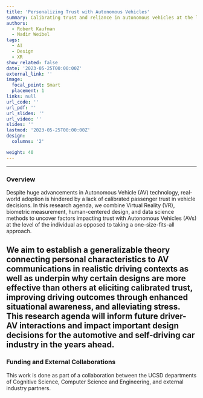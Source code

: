 ```yaml
---
title: 'Personalizing Trust with Autonomous Vehicles'
summary: Calibrating trust and reliance in autonomous vehicles at the level of the individual using a custom VR driving simulator.
authors: 
  - Robert Kaufman
  - Nadir Weibel
tags:
  - AI
  - Design
  - XR
show_related: false
date: '2023-05-25T00:00:00Z'
external_link: ''
image:
  focal_point: Smart
  placement: 1
links: null
url_code: ''
url_pdf: ''
url_slides: ''
url_video: ''
slides: ''
lastmod: '2023-05-25T00:00:00Z'
design:
  columns: '2'

weight: 40
---
```

 
------
### Overview
Despite huge advancements in Autonomous Vehicle (AV) technology, real-world adoption is hindered by a lack of calibrated passenger trust in vehicle decisions. In this research agenda, we combine Virtual Reality (VR), biometric measurement, human-centered design, and data science methods to uncover factors impacting trust with Autonomous Vehicles (AVs) at the level of the individual as opposed to taking a one-size-fits-all approach.

We aim to establish a generalizable theory connecting personal characteristics to AV communications in realistic driving contexts as well as underpin why certain designs are more effective than others at eliciting calibrated trust, improving driving outcomes through enhanced situational awareness, and alleviating stress. This research agenda will inform future driver-AV interactions and impact important design decisions for the automotive and self-driving car industry in the years ahead.
------

### Funding and External Collaborations
This work is done as part of a collaboration between the UCSD departments of Cognitive Science, Computer Science and Engineering, and external industry partners.
